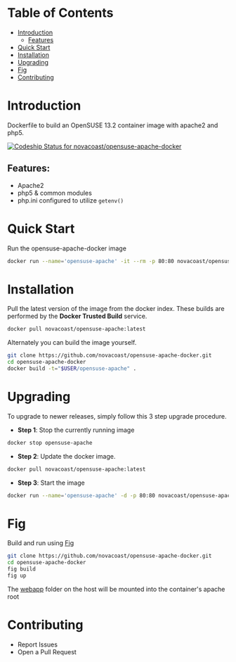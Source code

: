 # Table of Contents

- [Introduction](#introduction)
  - [Features](#features)
- [Quick Start](#quick-start)
- [Installation](#installation)
- [Upgrading](#upgrading)
- [Fig](#fig)
- [Contributing](#contributing)

# Introduction

Dockerfile to build an OpenSUSE 13.2 container image with apache2 and php5.

[ ![Codeship Status for novacoast/opensuse-apache-docker](https://codeship.com/projects/b0bd21b0-5274-0132-69f7-72279d09a1d7/status)](https://codeship.com/projects/48655)

## Features:
- Apache2
- php5 & common modules
- php.ini configured to utilize `getenv()`

# Quick Start

Run the opensuse-apache-docker image

```bash
docker run --name='opensuse-apache' -it --rm -p 80:80 novacoast/opensuse-apache-docker:latest
```
# Installation

Pull the latest version of the image from the docker index. These builds are performed by the **Docker Trusted Build** service.

```bash
docker pull novacoast/opensuse-apache:latest
```

Alternately you can build the image yourself.

```bash
git clone https://github.com/novacoast/opensuse-apache-docker.git
cd opensuse-apache-docker
docker build -t="$USER/opensuse-apache" .
```

# Upgrading

To upgrade to newer releases, simply follow this 3 step upgrade procedure.

- **Step 1**: Stop the currently running image

```bash
docker stop opensuse-apache
```

- **Step 2**: Update the docker image.

```bash
docker pull novacoast/opensuse-apache:latest
```

- **Step 3**: Start the image

```bash
docker run --name='opensuse-apache' -d -p 80:80 novacoast/opensuse-apache-docker:latest
```

# Fig

Build and run using [Fig](http://www.fig.sh)

```bash
git clone https://github.com/novacoast/opensuse-apache-docker.git
cd opensuse-apache-docker
fig build
fig up
```

The [webapp](webapp) folder on the host will be mounted into the container's apache root

# Contributing

+ Report Issues
+ Open a Pull Request

